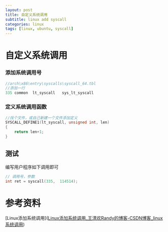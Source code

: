 ```yaml
---
layout: post
title: 自定义系统调用
subtitle: linux add syscall
categories: linux
tags: [linux, ubuntu, syscall]
---
```


# 自定义系统调用

### 添加系统调用号

```c
//arch\x86\entry\syscalls\syscall_64.tbl
//添加一行
335 common  lt_syscall   sys_lt_syscall
```

### 定义系统调用函数

```c
//找个文件，或自己新建一个文件添加定义
SYSCALL_DEFINE1(lt_syscall, unsigned int, len)
{
	return len+1;
}


```



## 测试

编写用户程序如下调用即可

```c
// 调用号，参数
int ret = syscall(335,  114514);
```



# 参考资料

[Linux添加系统调用]([Linux添加系统调用_王清欢Randy的博客-CSDN博客_linux 系统调用](https://blog.csdn.net/qq_41773806/article/details/90048720?utm_medium=distribute.pc_relevant.none-task-blog-2~default~baidujs_baidulandingword~default-0.pc_relevant_aa&spm=1001.2101.3001.4242.1&utm_relevant_index=3))
